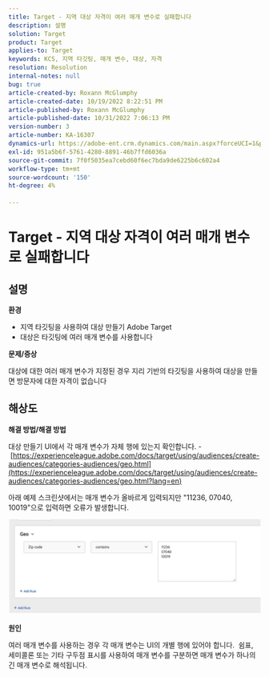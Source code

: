 ```yaml
---
title: Target - 지역 대상 자격이 여러 매개 변수로 실패합니다
description: 설명
solution: Target
product: Target
applies-to: Target
keywords: KCS, 지역 타깃팅, 매개 변수, 대상, 자격
resolution: Resolution
internal-notes: null
bug: true
article-created-by: Roxann McGlumphy
article-created-date: 10/19/2022 8:22:51 PM
article-published-by: Roxann McGlumphy
article-published-date: 10/31/2022 7:06:13 PM
version-number: 3
article-number: KA-16307
dynamics-url: https://adobe-ent.crm.dynamics.com/main.aspx?forceUCI=1&pagetype=entityrecord&etn=knowledgearticle&id=1c1274c8-eb4f-ed11-bba2-00224808679b
exl-id: 951a5b6f-5761-4280-8891-46b7ffd6036a
source-git-commit: 7f0f5035ea7cebd60f6ec7bda9de6225b6c602a4
workflow-type: tm+mt
source-wordcount: '150'
ht-degree: 4%

---
```


# Target - 지역 대상 자격이 여러 매개 변수로 실패합니다

## 설명


<b>환경</b>

- 지역 타깃팅을 사용하여 대상 만들기 Adobe Target
- 대상은 타깃팅에 여러 매개 변수를 사용합니다


<b>문제/증상</b>

대상에 대한 여러 매개 변수가 지정된 경우 지리 기반의 타깃팅을 사용하여 대상을 만들면 방문자에 대한 자격이 없습니다




## 해상도


<b>해결 방법/해결 방법</b>

대상 만들기 UI에서 각 매개 변수가 자체 행에 있는지 확인합니다. - [https://experienceleague.adobe.com/docs/target/using/audiences/create-audiences/categories-audiences/geo.html](https://experienceleague.adobe.com/docs/target/using/audiences/create-audiences/categories-audiences/geo.html?lang=en)

아래 예제 스크린샷에서는 매개 변수가 올바르게 입력되지만 &quot;11236, 07040, 10019&quot;으로 입력하면 오류가 발생합니다.

![](assets/e6a271f9-4e59-ed11-9561-6045bd006e5a.png)

<b>원인</b>

여러 매개 변수를 사용하는 경우 각 매개 변수는 UI의 개별 행에 있어야 합니다.  쉼표, 세미콜론 또는 기타 구두점 표시를 사용하여 매개 변수를 구분하면 매개 변수가 하나의 긴 매개 변수로 해석됩니다.

